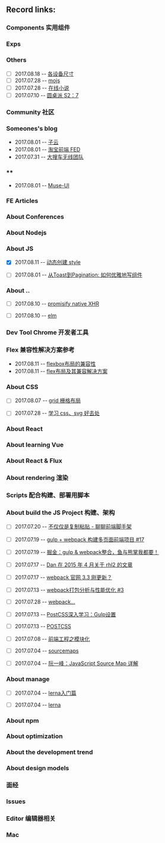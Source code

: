 ## Record links:


### Components 实用组件



### Exps


### Others
- [ ] 2017.08.18 -- [各设备尺寸](https://material.io/devices/)
- [ ] 2017.07.28 -- [mojs](http://mojs.io/)
- [ ] 2017.07.28 -- [在线小说](http://www.dushu369.com/)
- [ ] 2017.07.10 -- [圆桌派 S2：7](https://www.youtube.com/watch?v=DNm056qwHvU)

### Community 社区

### Someones's blog
* 2017.08.01 -- [子云](http://everlose.cn/)
* 2017.08.01 -- [淘宝前端 FED](http://taobaofed.org/)
* 2017.07.31 -- [大搜车无线团队](http://f2e.souche.com/blog/)

### **
* 2017.08.01 -- [Muse-UI](http://www.muse-ui.org/)


### FE Articles

### About Conferences

### About Nodejs

### About JS
- [x] 2017.08.11 -- [动态创建 style](http://www.cnblogs.com/stephenykk/p/5406614.html)
- [ ] 2017.08.01 -- [从Toast到Pagination: 如何优雅地写组件](https://juejin.im/post/591568ab8d6d8100585ecb7d)


### About ..
- [ ] 2017.08.10 -- [promisify native XHR](https://stackoverflow.com/questions/30008114/how-do-i-promisify-native-xhr)
- [ ] 2017.08.10 -- [elm](https://guide.elm-lang.org/)


### Dev Tool Chrome 开发者工具


### Flex 兼容性解决方案参考
* 2017.08.11 -- [flexbox布局的兼容性](http://www.ayqy.net/blog/flexbox%E5%B8%83%E5%B1%80%E7%9A%84%E5%85%BC%E5%AE%B9%E6%80%A7/)
* 2017.08.11 -- [flex布局及其兼容解决方案](http://www.webzsky.com/?p=689)

### About CSS
- [ ] 2017.08.07 -- [grid 栅格布局](https://tympanus.net/codrops/css_reference/grid/)
- [ ] 2017.07.28 -- [学习 css、svg 好去处](https://tympanus.net/codrops/)


### About React


### About learning Vue


### About React & Flux


### About rendering 渲染


### Scripts 配合构建、部署用脚本


### About build the JS Project 构建、架构
- [ ] 2017.07.20 -- [不仅仅是复制粘贴 - 聊聊前端脚手架](http://www.cnblogs.com/ihardcoder/p/6648423.html)
- [ ] 2017.07.19 -- [gulp + webpack 构建多页面前端项目 #17](https://github.com/fwon/blog/issues/17)
- [ ] 2017.07.19 -- [掘金：gulp & webpack整合，鱼与熊掌我都要！](https://juejin.im/entry/5774ed3da633bd0057fe07f4)
- [ ] 2017.07.17 -- [Dan 在 2015 年 4 月关于 rhl2 的文章](https://medium.com/@dan_abramov/the-death-of-react-hot-loader-765fa791d7c4)
- [ ] 2017.07.17 -- [webpack 官网 3.3 刚更新？](https://webpack.js.org/guides/hot-module-replacement/)
- [ ] 2017.07.13 -- [webpack打包分析与性能优化 #3](https://github.com/hawx1993/tech-blog/issues/3)
- [ ] 2017.07.28 -- [webpack...](https://mrshi.gitbooks.io/survivejs_webpack_chinese/chapter1.html)
- [ ] 2017.07.13 -- [PostCSS深入学习：Gulp设置](http://www.w3cplus.com/PostCSS/postcss-quickstart-guide-gulp-setup.html)
- [ ] 2017.07.13 -- [POSTCSS](https://www.w3cplus.com/blog/tags/516.html)
- [ ] 2017.07.08 -- [前端工程之模块化](http://fex.baidu.com/blog/2014/03/fis-module/)
- [ ] 2017.07.04 -- [sourcemaps](https://www.html5rocks.com/en/tutorials/developertools/sourcemaps/)
- [ ] 2017.07.04 -- [阮一峰：JavaScript Source Map 详解](http://www.ruanyifeng.com/blog/2013/01/javascript_source_map.html)


### About manage
- [ ] 2017.07.04 -- [lerna入门篇](http://www.jianshu.com/p/63ec67445b0f)
- [ ] 2017.07.04 -- [lerna](https://github.com/lerna/lerna)


### About npm


### About optimization


### About the development trend


### About design models


### 面经


### Issues


### Editor 编辑器相关


### Mac
